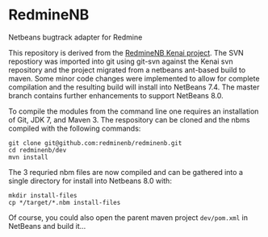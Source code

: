 RedmineNB
=========

Netbeans bugtrack adapter for Redmine

This repository is derived from the [RedmineNB Kenai project](https://kenai.com/projects/redminenb/).  The SVN repostiory was imported into git using git-svn against the Kenai svn repository and the project migrated from a netbeans ant-based build to maven.  Some minor code changes were implemented to allow for complete compilation and the resulting build will install into NetBeans 7.4.  The master branch contains further enhancements to support NetBeans 8.0.

To compile the modules from the command line one requires an installation of Git, JDK 7, and Maven 3.  The respository can be cloned and the nbms compiled with the following commands: 
```
git clone git@github.com:redminenb/redminenb.git
cd redminenb/dev
mvn install
```

The 3 requried nbm files are now compiled and can be gathered into a single directory for install into Netbeans 8.0 with:
```
mkdir install-files
cp */target/*.nbm install-files
```

Of course, you could also open the parent maven project `dev/pom.xml` in NetBeans and build it...
